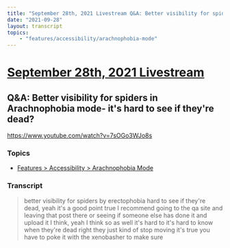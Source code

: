 ```yaml
---
title: "September 28th, 2021 Livestream Q&A: Better visibility for spiders in Arachnophobia mode- it's hard to see if they're dead?"
date: "2021-09-28"
layout: transcript
topics:
    - "features/accessibility/arachnophobia-mode"
---
```

# [September 28th, 2021 Livestream](../2021-09-28.md)
## Q&A: Better visibility for spiders in Arachnophobia mode- it's hard to see if they're dead?
https://www.youtube.com/watch?v=7sOGo3WJo8s

### Topics
* [Features > Accessibility > Arachnophobia Mode](../topics/features/accessibility/arachnophobia-mode.md)

### Transcript

> better visibility for spiders by erectophobia hard to see if they're dead, yeah it's a good point true I recommend going to the qa site and leaving that post there or seeing if someone else has done it and upload it I think, yeah I think so as well it's hard to it's hard to know when they're dead right they just kind of stop moving it's true you have to poke it with the xenobasher to make sure
